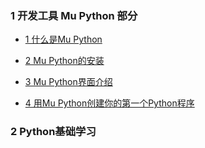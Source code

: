 ### 1 开发工具 Mu Python 部分

*  [1 什么是Mu Python](/MuPython/1WhatIsMuPython.md)

*  [2 Mu Python的安装](/MuPython/2BuildMyPython.md)

*  [3 Mu Python界面介绍](/MuPython/3IntroduceMuPythonInterface.md)
  
*  [4 用Mu Python创建你的第一个Python程序](/MuPython/4CreateYourFirstPythonProgramWithMu.md)


### 2 Python基础学习

